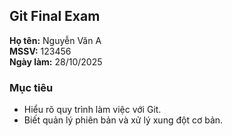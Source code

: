 ## Git Final Exam
**Họ tên:** Nguyễn Văn A  
**MSSV:** 123456  
**Ngày làm:** 28/10/2025  

### Mục tiêu
- Hiểu rõ quy trình làm việc với Git.
- Biết quản lý phiên bản và xử lý xung đột cơ bản.

